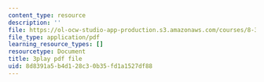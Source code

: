 ```yaml
---
content_type: resource
description: ''
file: https://ol-ocw-studio-app-production.s3.amazonaws.com/courses/8-333-statistical-mechanics-i-statistical-mechanics-of-particles-fall-2013/8d8391a5b4d128c30b35fd1a1527df88_34lmLIYpkYQ.pdf
file_type: application/pdf
learning_resource_types: []
resourcetype: Document
title: 3play pdf file
uid: 8d8391a5-b4d1-28c3-0b35-fd1a1527df88
---
```

